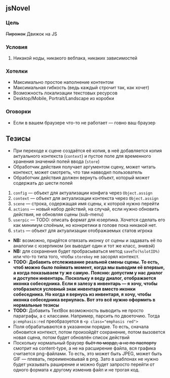 ## jsNovel

### Цель
~~Пирожок~~ Движок на JS

### Условия
1. Никакой ноды, никакого вебпака, никаких зависимостей

### Хотелки
* Максимально простое наполнение контентом
* Максимальная гибкость (ведь каждый строчит так, как хочет)
* Возможность локализации текстовых ресурсов
* Desktop/Mobile, Portrait/Landscape из коробки

### Оговорки
* Если в вашем браузере что-то не работает — говно ваш браузер

## Тезисы
* При переходе к сцене создаётся её копия, в неё добавляется копия актуального контекста (`context`) и пустое поле для временного хранения значений полей ввода (`store`)
* Обработчик действия получает аргументом сцену, может читать контекст, может смотреть, что там навводил пользователь
* Обработчик действия должен вернуть объект, который может содержать до шести полей
1. `config` — объект для актуализации конфига через `Object.assign`
2. `context` — объект для актуализации контекста через `Object.assign`
3. `scene` — строка, содержащая имя сцены, к которой нужно перейти
4. `actions` — новый набор действий, на случай, если нужно обновить действия, не обновляя сцены (sub-menu)
5. `userpic` — TODO: описать формат для юзерпика. Хочется сделать его как минимум слоёным, но конкретики в голове пока никакой нет.
6. `stats` — объект для актуализации отображаемых статов игрока
* **NB:** возможно, придётся отвязать иконку от сцены и задавать её по аналогии с юзерпиком (их выводит один и тот же класс, энивэй)
* **NB:** для сохранения будет пробрасываться метод `saveTo(%slotID%)` или что-то типа того, чтобы `storekey` не засорял контекст.
* **TODO:** __Добавить отслеживание реальной смены сцены. То есть, чтоб можно было поймать момент, когда мы выводим её впервые, а когда показываем ту же самую.__
__Поясню: допустим у нас диалог и доступен инвентарь. Поскольку я веду диалог, отображается иконка собеседника. Если я залезу в инвентарь — я хочу, чтобы отобразился условный знак инвентаря вместо иконки собеседника. Но когда я вернусь из инвентаря, я хочу, чтобы иконка собеседника вернулась. Вот это всё нужно оформить в нормальные тезисы__
* **TODO:** Добавить TextBox возможность выводить не просто параграфы, а с классами.
Например, парсить по двоеточию. Тогда `p:emphasis:red` преобразуется в `<p class="emphasis red">`
* Поля обрабатываются в указанном порядке. То есть, сначала обновится контекст, потом произойдёт сохранение, потом вызовется новая сцена, потом будет обновлён список действий
* Поскольку нормальный браузер ~~бьёт по морде, а не по паспорту~~ смотрит на content-type, а не на расширение файла, вся графика считается png-файлами. То есть, это может быть JPEG, может быть GIF — плевать, переименовывай в png. Зато в шаблонах не нужно будет указывать раширение и можно будет запросто перейти от одного формата к другому изменив файл и не трогая код.
